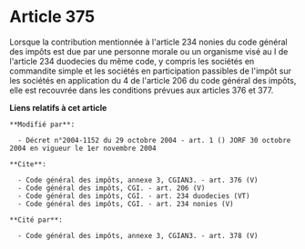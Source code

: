 # Article 375

Lorsque la contribution mentionnée à l'article 234 nonies du code général des impôts est due par une personne morale ou un
organisme visé au I de l'article 234 duodecies du même code, y compris les sociétés en commandite simple et les sociétés en
participation passibles de l'impôt sur les sociétés en application du 4 de l'article 206 du code général des impôts, elle est
recouvrée dans les conditions prévues aux articles 376 et 377.

**Liens relatifs à cet article**

	**Modifié par**:

	  - Décret n°2004-1152 du 29 octobre 2004 - art. 1 () JORF 30 octobre 2004 en vigueur le 1er novembre 2004

	**Cite**:

	  - Code général des impôts, annexe 3, CGIAN3. - art. 376 (V)
	  - Code général des impôts, CGI. - art. 206 (V)
	  - Code général des impôts, CGI. - art. 234 duodecies (VT)
	  - Code général des impôts, CGI. - art. 234 nonies (V)

	**Cité par**:

	  - Code général des impôts, annexe 3, CGIAN3. - art. 378 (V)
